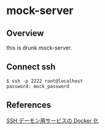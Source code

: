# mock-server
## Overview
this is drunk mock-server.
## Connect ssh
```
$ ssh -p 2222 root@localhost
password: mock_password
```
## References
[SSH デーモン用サービスの Docker 化](http://docs.docker.jp/engine/examples/running_ssh_service.html)